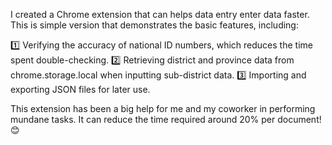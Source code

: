 I created a Chrome extension that can helps data entry enter data faster. This is simple version that demonstrates the basic features, including:

1️⃣ Verifying the accuracy of national ID numbers, which reduces the time spent double-checking.
2️⃣ Retrieving district and province data from chrome.storage.local when inputting sub-district data.
3️⃣ Importing and exporting JSON files for later use.

This extension has been a big help for me and my coworker in performing mundane tasks. It can reduce the time required around 20% per document! 😊